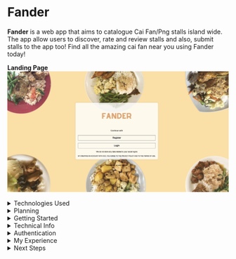 # Fander

**Fander** is a web app that aims to catalogue Cai Fan/Png stalls island wide. The app allow users to discover, rate and review stalls and also, submit stalls to the app too! Find all the amazing cai fan near you using Fander today!

**Landing Page**
![Landing Page](/frontend/image/fander_landing.png)

<details>
<summary>Technologies Used</summary>

- **Frontend**

  - HTML
  - CSS
  - JavaScript
  - [htmx](https://htmx.org/) (for handling AJAX requests)

- **Backend**

  - Node.js
  - Express.js

- **Database**

  - MongoDB with Mongoose

- **Authenitcation**

  - JWT
  - Bcrypt

- **API**
  - Google Maps API for geolocation creation
</details>
<details>
<summary>Planning</summary>

**Wireframes**
<p align="center">
  <img src="/frontend/image/Webapp_landing.png" alt="Landing Page" width="20%"/>
   <img src="/frontend/image/Webapp_user_page.png" alt="User Page" width="20%"/>
   <img src="/frontend/image/Webapp_Stalls.png" alt="Stalls Page" width="20%"/>
   <img src="/frontend/image/detailview.png" alt="Detailed View of Stall" width="20%"/>
</p>

**Planning Board**
[Public Board](https://github.com/users/Serenula/projects/2).
</details>

<details>
<summary>Getting Started</summary>

### Prerequisites

**Backend setup**

- Node.js and npm installed on your machine.
- MongoDB installed or accessible online.
- Google Maps API Key for geolocation features.
- Multer, GridFs and Mongoose for image storing and retrival with MongoDB

**.env**
- DATABASE: MongoDB URL
- GOOGLE_MAPS_API_KEY: Google maps api key
- ACCESS TOKEN
- REFRESH TOKEN

**Frontend setup**

- HTMX
  - npm install htmx.org --save
 
</details>

<details>
<summary>Technical Info</summary>

### App Overview

- Mongoose, Express, HTMX, the legendary MEH stack

## API Endpoints

This section provides an overview of the available API endpoints in the Fander application, categorized into Frontend and Backend.

### Frontend API Endpoints

#### Authentication

1. **POST** `/auth/userregister` - Register a new user
2. **POST** `/auth/login` - Log in a user
3. **POST** `/auth/logout` - Log out the current user

#### Users

4. **GET** `/api/users/profile` - Retrieve user profile
5. **PUT** `/api/users/profile` - Update user profile

#### Stalls

6. **GET** `/api/stalls` - Retrieve all stalls
7. **GET** `/api/stalls/:id` - Retrieve a specific stall
8. **GET** `/api/stalls/search` - Search stalls by name
9. **GET** `/api/stalls/nearby?lat={lat}&lng={lng}&distance={distance}` - Retrieve stalls nearby

#### Reviews

10. **GET** `/api/reviews/:stallId` - Retrieve all reviews for a stall
11. **POST** `/api/reviews/create` - Create a new review
12. **POST** `/api/reviews/:reviewId/interact` - Like or dislike a review
13. **POST** `/api/reviews/:reviewId/reply` - Reply to a review

### Backend API Endpoints

#### Users Management

14. **GET** `/api/admins/users` - Retrieve all users (Admin access)
15. **DELETE** `/api/admins/users/:id` - Delete a user (Admin access)

#### Stalls Management

16. **POST** `/api/stalls/create` - Create a new stall (Admin access)
17. **PUT** `/api/stalls/:id` - Update a stall (Admin access)
18. **DELETE** `/api/stalls/:id` - Delete a stall (Admin access)

#### Admin

19. **POST** `/api/admins/createAdmin` - Create a new admin (SuperAdmin access)
20. **PUT** `/api/admins/users/:id/role` - Change user role (SuperAdmin access)

#### File Upload

21. **POST** `/api/uploads` - Upload files using Multer and GridFS
</details>

<details>
<summary>Authentication</summary>

### Backend Auths

- auth.js : Handles generic user authentication, giving the generic ability to register and login and accessing all non-admin pages
- adminAuth.js: Handles admin level authenication, giving the CRUD access to functions like delete stalls
- superAdminAuth.js: Handles super admin level authentication, giving the CRUD access to the Create Admin function.

### Frontend Auths

**URL Access**

- The following code snippet checks for user authentication and fetches pages upon page load, redirecting unauthorised users to the login page.

```html
document.addEventListener("DOMContentLoaded", () => { const user =
JSON.parse(localStorage.getItem("user")); if (!user || !user.accessToken) {
window.location.href = "../../html/auth/login.html"; } else { fetchStalls(); //
Fetch stalls on page load } });
```

**Admin Navigation**

- The following code snippet checks for superAdmin role and displays Admin button on the navbar

```html
document.addEventListener("DOMContentLoaded", () => { const user =
JSON.parse(localStorage.getItem("user")); function updateNavbar() { const
navbarContainer = document.getElementById("navbar"); if (navbarContainer) {
const navUserNavContainer = navbarContainer.querySelector( "#user-nav-container"
if (user.role === "superAdmin") { console.log("User is superAdmin");
userNavContent += `
<li><a href="../../html/administration/admin.html">Admin</a></li>
`; }
```

### Types of Login

- User : Access to
  - stalls.html, stallsDetails.html, user.html,
- Admin : Access to
  - All User access
  - admin.html with the function of Create Stall, Delete Stall
- Super Admin: Access to
  - All the above
  - Special function to Create Admin
</details>

<details>
<summary>My Experience</summary>

**HTMX (CORS and CSP)**

- When using HTMX, it is important to ensure that your Cross-Origin Resource Sharing (CORS) and Content Security Policy (CSP) are written properly to ensure proper communication between front and back servers
- Then I realized that, by having both frontend and backend in the same folder instead of seperated, I would have saved myself a lot of time because HTMX requests should be at the same level as server.js to avoid CORS issues. If they are on different levels or domains, you must use the full URL for your AJAX requests.
- Here is my stupid CORS and CSP

```
const corsOptions = {
  origin: ["http://127.0.0.1:8080", "http://localhost:8080"],
  methods: ["GET", "POST", "PUT", "DELETE"],
  allowedHeaders: [
    "Content-Type",
    "Authorization",
    "hx-request",
    "hx-target",
    "hx-trigger",
    "hx-include",
    "hx-prompt",
    "hx-headers",
    "hx-sync",
    "hx-boosted",
    "hx-current-url",
    "x-refresh-token",
  ],
  credentials: true,
};
```

```
app.use(
  helmet.contentSecurityPolicy({
    directives: {
      defaultSrc: ["'self'"],
      scriptSrc: ["'self'", "'unsafe-inline'"],
      objectSrc: ["'none'"],
      upgradeInsecureRequests: [],
      baseUri: ["'self'"],
      fontSrc: ["'self'", "https:", "data:"],
      formAction: ["'self'"],
      frameAncestors: ["'self'"],
      imgSrc: ["'self'", "data:", "http://127.0.0.1:5001"],
      scriptSrcAttr: ["'none'"],
      styleSrc: ["'self'", "https:", "'unsafe-inline'"],
    },
  })
);
```

**Google Map API Loading**

- You may find this stupid error when you work with Google Maps API
  [Loading/Async](/frontend/image/gmap_api_loading_async.png)
- The answer to this POS error is not clear online but I found it thanks here (https://github.com/Tintef/react-google-places-autocomplete/issues/342#issuecomment-1937104294)

**GridFs, Multer and Mongoose**

- Apparently, Multer with Gridfs is no longer being managed and therefore have dependency issues
- Multer now is at multer@"^1.4.5-lts.1 and theres some bug about it when working with Mongoose at the latest verion
- The work around which took me 2 days to find is as follows
  - Install mongodb version 5.9.1
  - Install multer version 1.4.2
  - or npm i multer-gridfs-storage --legacy-peer-deps (But I do not understand this enough)
</details>

<details>
<summary>Next Steps</summary>

- I do plan to make publish this app and allow the public to use it and truly create a database of all Cai Fan stalls in Singapore
- I plan to work with more seasoned developers to help me add in modern features such as
  - Google sign up and login
  - Google review connection
- Other things to work on will be obviously making things prettier
- Perhaps my code is stupid too but thats about it.
  </details>
